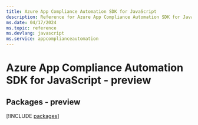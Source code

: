 ```yaml
---
title: Azure App Compliance Automation SDK for JavaScript
description: Reference for Azure App Compliance Automation SDK for JavaScript
ms.date: 04/17/2024
ms.topic: reference
ms.devlang: javascript
ms.service: appcomplianceautomation
---
```

# Azure App Compliance Automation SDK for JavaScript - preview
## Packages - preview
[!INCLUDE [packages](app-compliance-automation-index.md)]